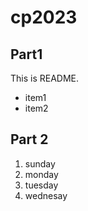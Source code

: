# cp2023

## Part1
This is README.
- item1
- item2

## Part 2
1. sunday
1. monday
1. tuesday
1. wednesay
